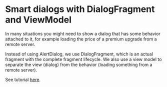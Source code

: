 # Smart dialogs with DialogFragment and ViewModel

In many situations you might need to show a dialog that has some behavior attached to it, for example loading the price of a premium upgrade from a remote server.

Instead of using AlertDialog, we use DialogFragment, which is an actual fragment with the complete fragment lifecycle.
We also use a view model to separate the view (dialog) from the behavior (loading something from a remote server).

See tutorial [here](https://codedogg.wordpress.com/2020/12/02/smart-dialogs-with-dialogfragment-and-viewmodel/).
